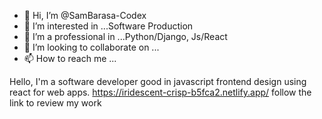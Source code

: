 - 👋 Hi, I’m @SamBarasa-Codex
- 👀 I’m interested in ...Software Production
- 🌱 I’m a professional in ...Python/Django, Js/React
- 💞️ I’m looking to collaborate on ...
- 📫 How to reach me ...

<!---
SamBarasa-Codex/SamBarasa-Codex is a ✨ special ✨ repository because its `README.md` (this file) appears on your GitHub profile.
You can click the Preview link to take a look at your changes.
--->
Hello, I'm a software developer good in javascript frontend design using react for web apps.
https://iridescent-crisp-b5fca2.netlify.app/ follow the link to review my work
